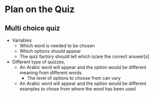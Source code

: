 # Plan on the Quiz

## Multi choice quiz
- Variables
  - Which word is needed to be chosen
  - Which options should appear
  - The quiz factory should tell which is/are the correct answer[s]
- Different type of quizzes,
  - An Arabic word will appear and the option would be different meaning from different words
    - The level of options to choose from can vary
  - An Arabic word will appear and the option would be different examples to chose from where the word has been used
